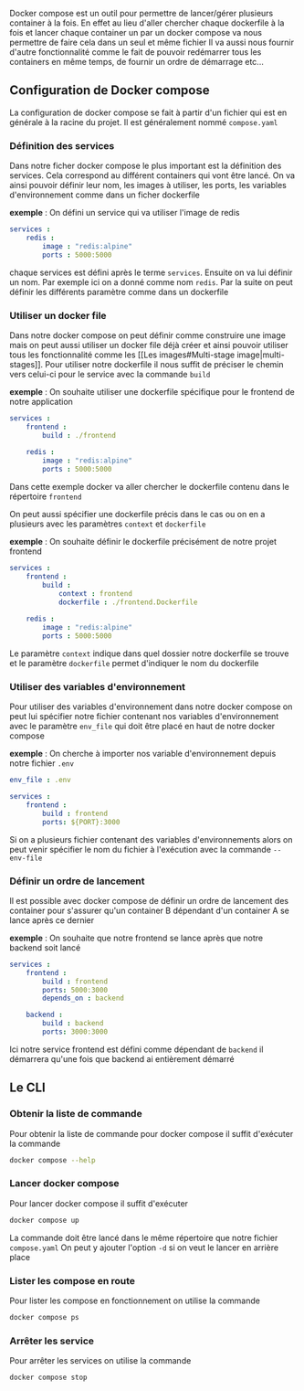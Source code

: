 Docker compose est un outil pour permettre de lancer/gérer plusieurs container à la fois.
En effet au lieu d'aller chercher chaque dockerfile à la fois et lancer chaque container un par un docker compose va nous permettre de faire cela dans un seul et même fichier
Il va aussi nous fournir d'autre fonctionnalité comme le fait de pouvoir redémarrer tous les containers en même temps, de fournir un ordre de démarrage etc...

## Configuration de Docker compose

La configuration de docker compose se fait à partir d'un fichier qui est en générale à la racine du projet. Il est généralement nommé `compose.yaml`

### Définition des services

Dans notre ficher docker compose le plus important est la définition des services. Cela correspond au différent containers qui vont être lancé. On va ainsi pouvoir définir leur nom, les images à utiliser, les ports, les variables d'environnement comme dans un ficher dockerfile

**exemple** : On défini un service qui va utiliser l'image de redis

```yaml
services : 
	redis : 
		image : "redis:alpine"
		ports : 5000:5000
```

chaque services est défini après le terme `services`. Ensuite on va lui définir un nom. Par exemple ici on a donné comme nom `redis`.
Par la suite on peut définir les différents paramètre comme dans un dockerfile

### Utiliser un docker file

Dans notre docker compose on peut définir comme construire une image mais on peut aussi utiliser un docker file déjà créer et ainsi pouvoir utiliser tous les fonctionnalité comme les [[Les images#Multi-stage image|multi-stages]].
Pour utiliser notre dockerfile il nous suffit de préciser le chemin vers celui-ci pour le service avec la commande `build`

**exemple** : On souhaite utiliser une dockerfile spécifique pour le frontend de notre application

```yaml
services : 
	frontend :
		build : ./frontend
	
	redis : 
		image : "redis:alpine"
		ports : 5000:5000
```

Dans cette exemple docker va aller chercher le dockerfile contenu dans le répertoire `frontend`

On peut aussi spécifier une dockerfile précis dans le cas ou on en a plusieurs avec les paramètres `context` et `dockerfile`

**exemple** : On souhaite définir le dockerfile précisément de notre projet frontend

```yaml
services : 
	frontend :
		build : 
			context : frontend
			dockerfile : ./frontend.Dockerfile
	
	redis : 
		image : "redis:alpine"
		ports : 5000:5000
```

Le paramètre `context` indique dans quel dossier notre dockerfile se trouve et le paramètre `dockerfile` permet d'indiquer le nom du dockerfile

### Utiliser des variables d'environnement

Pour utiliser des variables d'environnement dans notre docker compose on peut lui spécifier notre fichier contenant nos variables d'environnement avec le paramètre `env_file` qui doit être placé en haut de notre docker compose

**exemple** : On cherche à importer nos variable d'environnement depuis notre fichier `.env`

```yaml
env_file : .env

services :
	frontend :
		build : frontend
		ports: ${PORT}:3000
```

Si on a plusieurs fichier contenant des variables d'environnements alors on peut venir spécifier le nom du fichier à l'exécution avec la commande `--env-file`

### Définir un ordre de lancement

Il est possible avec docker compose de définir un ordre de lancement des container pour s'assurer qu'un container B dépendant d'un container A se lance après ce dernier

**exemple** : On souhaite que notre frontend se lance après que notre backend soit lancé

```yaml
services :
	frontend :
		build : frontend
		ports: 5000:3000
		depends_on : backend

	backend :
		build : backend
		ports: 3000:3000
```

Ici notre service frontend est défini comme dépendant de `backend` il démarrera qu'une fois que backend ai entièrement démarré

## Le CLI

### Obtenir la liste de commande

Pour obtenir la liste de commande pour docker compose il suffit d'exécuter la commande

```bash
docker compose --help
```

### Lancer docker compose

Pour lancer docker compose il suffit d'exécuter

```bash
docker compose up
```

La commande doit être lancé dans le même répertoire que notre fichier `compose.yaml`
On peut y ajouter l'option `-d` si on veut le lancer en arrière place

### Lister les compose en route

Pour lister les compose en fonctionnement on utilise la commande

```bash
docker compose ps
```

### Arrêter les service

Pour arrêter les services on utilise la commande

```bash
docker compose stop
```